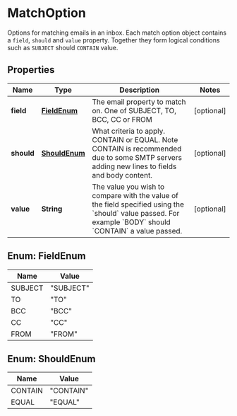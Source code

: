 

# MatchOption

Options for matching emails in an inbox. Each match option object contains a `field`, `should` and `value` property. Together they form logical conditions such as `SUBJECT` should `CONTAIN` value.
## Properties

Name | Type | Description | Notes
------------ | ------------- | ------------- | -------------
**field** | [**FieldEnum**](#FieldEnum) | The email property to match on. One of SUBJECT, TO, BCC, CC or FROM |  [optional]
**should** | [**ShouldEnum**](#ShouldEnum) | What criteria to apply. CONTAIN or EQUAL. Note CONTAIN is recommended due to some SMTP servers adding new lines to fields and body content. |  [optional]
**value** | **String** | The value you wish to compare with the value of the field specified using the &#x60;should&#x60; value passed. For example &#x60;BODY&#x60; should &#x60;CONTAIN&#x60; a value passed. |  [optional]



## Enum: FieldEnum

Name | Value
---- | -----
SUBJECT | &quot;SUBJECT&quot;
TO | &quot;TO&quot;
BCC | &quot;BCC&quot;
CC | &quot;CC&quot;
FROM | &quot;FROM&quot;



## Enum: ShouldEnum

Name | Value
---- | -----
CONTAIN | &quot;CONTAIN&quot;
EQUAL | &quot;EQUAL&quot;



